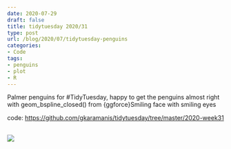 ```yaml
---
date: 2020-07-29
draft: false
title: tidytuesday 2020/31
type: post
url: /blog/2020/07/tidytuesday-penguins
categories:
- Code
tags:
- penguins
- plot
- R
---
```


Palmer penguins for #TidyTuesday, happy to get the penguins almost right with geom_bspline_closed() from {ggforce}Smiling face with smiling eyes

code: https://github.com/gkaramanis/tidytuesday/tree/master/2020-week31  
&nbsp;  
  
![](/images/2020-07-29-tidytuesday-penguins/penguins.png)
